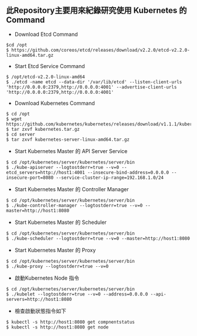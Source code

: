 ## 此Repository主要用來紀錄研究使用 Kubernetes 的 Command ##

* Download Etcd Command
```
$cd /opt
$ https://github.com/coreos/etcd/releases/download/v2.2.0/etcd-v2.2.0-linux-amd64.tar.gz
```

* Start Etcd Service Command
```
$ /opt/etcd-v2.2.0-linux-amd64
$ ./etcd -name etcd --data-dir '/var/lib/etcd' --listen-client-urls 'http://0.0.0.0:2379,http://0.0.0.0:4001' --advertise-client-urls 'http://0.0.0.0:2379,http://0.0.0.0:4001'
```

* Download Kubernetes Command
```
$ cd /opt
$ wget https://github.com/kubernetes/kubernetes/releases/download/v1.1.1/kubernetes.tar.gz
$ tar zxvf kubernetes.tar.gz
$ cd server
$ tar zxvf kubernetes-server-linux-amd64.tar.gz
```

* Start Kubernetes Master 的 API Server Service
```
$ cd /opt/kubernetes/server/kubernetes/server/bin
$ ./kube-apiserver --logtostderr=true --v=0 --etcd_servers=http://host1:4001 --insecure-bind-address=0.0.0.0 --insecure-port=8080 --service-cluster-ip-range=192.168.1.0/24
```

* Start Kubernetes Master 的 Controller Manager
```
$ cd /opt/kubernetes/server/kubernetes/server/bin
$ ./kube-controller-manager --logtostderr=true --v=0 --master=http://host1:8080
```

* Start Kubernetes Master 的 Scheduler
```
$ cd /opt/kubernetes/server/kubernetes/server/bin
$ ./kube-scheduler --logtostderr=true --v=0 --master=http://host1:8080
```

* Start Kubernetes Master 的 Proxy
```
$ cd /opt/kubernetes/server/kubernetes/server/bin
$ ./kube-proxy --logtostderr=true --v=0
```

* 啟動Kubernetes Node 指令
```
$ cd /opt/kubernetes/server/kubernetes/server/bin
$ ./kubelet --logtostderr=true --v=0 --address=0.0.0.0 --api-servers=http://host1:8080
```

* 檢查啟動狀態指令如下
```
$ kubectl -s http://host1:8080 get compnentstatus
$ kubectl -s http://host1:8080 get node
```
